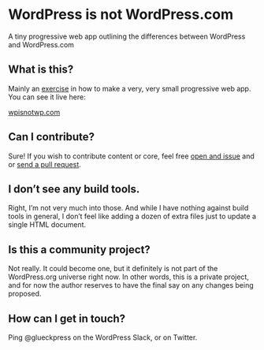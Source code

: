 # WordPress is not WordPress.com
A tiny progressive web app outlining the differences between WordPress and WordPress.com

## What is this?

Mainly an [exercise](https://glueckpress.com/8535/pwa/) in how to make a very, very small progressive web app. You can see it live here:

[wpisnotwp.com](https://wpisnotwp.com/)

## Can I contribute?

Sure! If you wish to contribute content or core, feel free [open and issue](https://github.com/glueckpress/wpistnotwp.com/issues) and or [send a pull request](https://github.com/glueckpress/wpistnotwp.com/pulls).

## I don’t see any build tools.

Right, I’m not very much into those. And while I have nothing against build tools in general, I don’t feel like adding a dozen of extra files just to update a single HTML document.

## Is this a community project?

Not really. It could become one, but it definitely is not part of the WordPress.org universe right now. In other words, this is a private project, and for now the author reserves to have the final say on any changes being proposed.

## How can I get in touch?

Ping @glueckpress on the WordPress Slack, or on Twitter.
